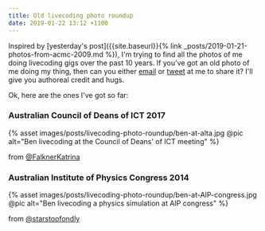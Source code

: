 ```yaml
---
title: Old livecoding photo roundup
date: 2019-01-22 13:12 +1100
---
```


Inspired by [yesterday's post]({{site.baseurl}}{% link
_posts/2019-01-21-photos-from-acmc-2009.md %}), I'm trying to find all the
photos of me doing livecoding gigs over the past 10 years. If you've got an old
photo of me doing my thing, then can you either
[email](mailto:ben.swift@anu.edu.au) or [tweet](https://twitter.com/benswift) at
me to share it? I'll give you authoreal credit and hugs.

Ok, here are the ones I've got so far:

### Australian Council of Deans of ICT 2017

{% asset images/posts/livecoding-photo-roundup/ben-at-alta.jpg @pic alt="Ben livecoding at the Council of Deans' of ICT meeting" %}

from [@FalknerKatrina](https://twitter.com/FalknerKatrina/status/854861227809361920)

### Australian Institute of Physics Congress 2014

{% asset images/posts/livecoding-photo-roundup/ben-at-AIP-congress.jpg @pic alt="Ben livecoding a physics simulation at AIP congress" %}

from [@starstoofondly](https://twitter.com/starstoofondly/status/542177320321024000)

